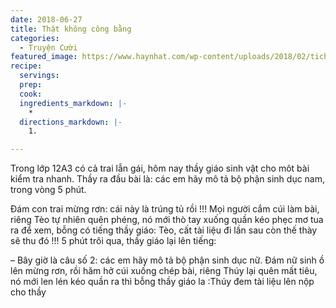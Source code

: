```yaml
---
date: 2018-06-27
title: Thật không công bằng
categories:
  - Truyện Cười
featured_image: https://www.haynhat.com/wp-content/uploads/2018/02/tich-thu-lai-tieu-300x160.jpg
recipe:
  servings:  
  prep:  
  cook:  
  ingredients_markdown: |-
    * 
  directions_markdown: |-
    1. 

---
```


Trong lớp 12A3 có cả trai lẫn gái, hôm nay thầy giáo sinh vật cho môt bài kiểm tra nhanh. Thầy ra đầu bài là: các em hãy mô tả bộ phận sinh dục nam, trong vòng 5 phút.

Đám con trai mừng rơn: cái này là trúng tủ rồi !!! Mọi người cắm cúi làm bài, riêng Tèo tự nhiên quên phéng, nó mới thò tay xuống quần kéo phẹc mơ tua ra để xem, bỗng có tiếng thầy giáo: Tèo, cất tài liệu đi lần sau còn thế thày sẽ thu đó !!! 5 phút trôi qua, thầy giáo lại lên tiếng:

– Bây giờ là câu số 2: các em hãy mô tả bộ phận sinh dục nữ. Đám nữ sinh ồ lên mừng rơn, rồi hăm hở cúi xuống chép bài, riêng Thúy lại quên mất tiêu, nó mới len lén kéo quần ra thì bỗng thầy giáo la :Thúy đem tài liệu lên nộp cho thầy
